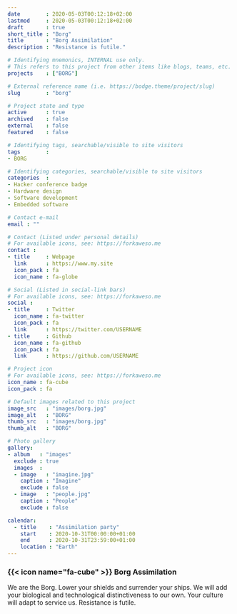 ```yaml
---
date        : 2020-05-03T00:12:18+02:00
lastmod     : 2020-05-03T00:12:18+02:00
draft       : true
short_title : "Borg"
title       : "Borg Assimilation"
description : "Resistance is futile."

# Identifying mnemonics, INTERNAL use only.
# This refers to this project from other items like blogs, teams, etc.
projects    : ["BORG"]

# External reference name (i.e. https://bodge.theme/project/slug)
slug        : "borg"

# Project state and type
active      : true
archived    : false
external    : false
featured    : false

# Identifying tags, searchable/visible to site visitors
tags        :
- BORG

# Identifying categories, searchable/visible to site visitors
categories  :
- Hacker conference badge
- Hardware design
- Software development
- Embedded software

# Contact e-mail
email : ""

# Contact (Listed under personal details)
# For available icons, see: https://forkaweso.me
contact :
- title     : Webpage
  link      : https://www.my.site
  icon_pack : fa
  icon_name : fa-globe

# Social (Listed in social-link bars)
# For available icons, see: https://forkaweso.me
social :
- title     : Twitter
  icon_name : fa-twitter
  icon_pack : fa
  link      : https://twitter.com/USERNAME
- title     : Github
  icon_name : fa-github
  icon_pack : fa
  link      : https://github.com/USERNAME

# Project icon
# For available icons, see: https://forkaweso.me
icon_name : fa-cube
icon_pack : fa

# Default images related to this project
image_src   : "images/borg.jpg"
image_alt   : "BORG"
thumb_src   : "images/borg.jpg"
thumb_alt   : "BORG"

# Photo gallery
gallery:
- album   : "images"
  exclude : true
  images  :
  - image   : "imagine.jpg"
    caption : "Imagine"
    exclude : false
  - image   : "people.jpg"
    caption : "People"
    exclude : false

calendar:
  - title    : "Assimilation party"
    start    : 2020-10-31T00:00:00+01:00
    end      : 2020-10-31T23:59:00+01:00
    location : "Earth"
---
```


### {{< icon name="fa-cube" >}} Borg Assimilation

We are the Borg. Lower your shields and surrender your ships. We will add your biological and technological distinctiveness to our own. Your culture will adapt to service us. Resistance is futile.
